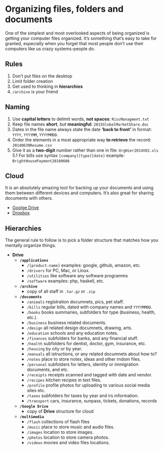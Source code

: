 # Organizing files, folders and documents

One of the simplest and most overlooked aspects of being organized is getting your computer files organized. It’s something that’s easy to take for granted, especially when you forget that most people don’t use their computers like us crazy systems-people do.

## Rules

1. Don’t put files on the desktop
2. Limit folder creation
3. Get used to thinking in **hierarchies**
4. `/archive` is your friend

## Naming

1. Use **capital letters** to delimit words, **not spaces**: `RiscManagment.txt`
2. Keep file names **short**, but **meaningful**: `2015GlobalMarketShare.doc` 
3. Dates in the file name always state the date **‘back to front’** in format: `YYYY`, `YYYYMM`, `YYYYMMDD`. 
4. Order the elements in a most appropriate way **to retrieve** the record: `20140630Resume.csv`
5. Give it as a **two-digit** number rather than one in file: `OrgHier2014V02.xls`
 5.1 For bills use syntax `[company][type][date]` example: `BrightHousePayment20160606`

## Cloud

It is an absolutely amazing tool for backing up your documents and using them between different devices and computers. It’s also great for sharing documents with others.

- [Goolge Drive](https://www.google.com/drive/)
- [Dropbox](https://www.dropbox.com/)

## Hierarchies

The general rule to follow is to pick a folder structure that matches how you mentally organize things.

- **Drive**
  - **`/applications`**
    - `/[product-name]` examples: google, github, amazon, etc.
    - `/drivers` for PC, Mac, or Linux.
    - `/utilities` like software any software programms
    - `/software` examples: php, haskell, etc.
  - **`/archive`** 
    - copy of all staff in `.tar.gz` or `.zip` 
  - **`/documents`**
    - `/animals` registration documnets, pics, pet staff.
    - `/bills` regular bills, dated with company names and `YYYYMMDD`.
    - `/books` books summaries, subfolders for type (business, health, etc.).
    - `/business` business related documents.
    - `/design` all related design documnets, drawing, arts.
    - `/education` schools and any education notes.
    - `/finances` subfolders for banks, and any financial stuff.
    - `/health` subfolders for dentist, doctor, gym, insurance, etc.
    - `/housing` by city or by year.
    - `/manuals` all istructions, or any related documnets about how to?
    - `/notes` place to store notex, ideas and other rndom files.
    - `/personal` subfolders for letters, identity or immigration documents,  and etc.
    - `/receipts` receipts scanned and tagged with date and vendor.
    - `/recipes` kitchen recipes in text files.
    - `/profile` profile photos for uploading to various social media sites etc.
    - `/taxes` subfolders for taxes by year and irs information.
    - `/transport` cars, insurance, sunpass, tickets, donations, records
  - **`/Google Drive`**
    - copy of **Drive** structure for cloud
  - **`/multimedia`**
    - `/flash` collections of flash files
    - `/music` place to store music and audio files.
    - `/images` location to store images.
    - `/photos` location to store camera photos.
    - `/videos` movies and video files locations.
